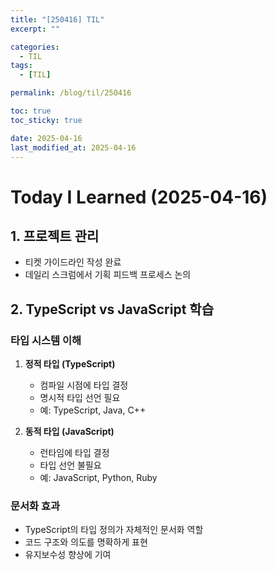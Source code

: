 ```yaml
---
title: "[250416] TIL"
excerpt: ""

categories:
  - TIL
tags:
  - [TIL]

permalink: /blog/til/250416

toc: true
toc_sticky: true

date: 2025-04-16
last_modified_at: 2025-04-16
---
```


# Today I Learned (2025-04-16)

## 1. 프로젝트 관리
- 티켓 가이드라인 작성 완료
- 데일리 스크럼에서 기획 피드백 프로세스 논의
 

## 2. TypeScript vs JavaScript 학습

### 타입 시스템 이해
1. **정적 타입 (TypeScript)**
   - 컴파일 시점에 타입 결정
   - 명시적 타입 선언 필요
   - 예: TypeScript, Java, C++

2. **동적 타입 (JavaScript)**
   - 런타임에 타입 결정
   - 타입 선언 불필요
   - 예: JavaScript, Python, Ruby

### 문서화 효과
- TypeScript의 타입 정의가 자체적인 문서화 역할
- 코드 구조와 의도를 명확하게 표현
- 유지보수성 향상에 기여